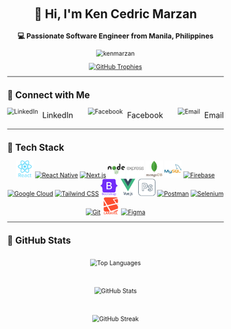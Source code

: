 <h1 align="center">👋 Hi, I'm Ken Cedric Marzan</h1>
<h3 align="center">💻 Passionate Software Engineer from Manila, Philippines</h3>

<p align="center">
  <img src="https://komarev.com/ghpvc/?username=kenmarzan&label=Profile%20views&color=0e75b6&style=flat" alt="kenmarzan" />
</p>

<p align="center">
  <a href="https://github.com/ryo-ma/github-profile-trophy">
    <img src="https://github-profile-trophy.vercel.app/?username=kenmarzan&theme=tokyonight&margin-w=10&margin-h=10" alt="GitHub Trophies" />
  </a>
</p>

---

## 🔹 Connect with Me

<div  align="center" style="display: flex; justify-content: space-between; align-items: center;  width: 100%; items">

  <a href="https://www.linkedin.com/in/ken-marzan-08b044304/" target="_blank" style="display: flex; align-items: center; text-decoration: none; color: inherit;">
    <img src="https://cdn-icons-png.flaticon.com/512/174/174857.png" alt="LinkedIn" height="35" style="margin-right: 10px;" />
    <span style="font-size: 18px;">LinkedIn</span>
  </a>

  <a href="https://web.facebook.com/ken.marzan.7" target="_blank" style="display: flex; align-items: center; text-decoration: none; color: inherit;">
    <img src="https://cdn-icons-png.flaticon.com/512/124/124010.png" alt="Facebook" height="35" style="margin-right: 10px;" />
    <span style="font-size: 18px;">Facebook</span>
  </a>

  <a href="mailto:marzanken232@gmail.com" target="_blank" style="display: flex; align-items: center; text-decoration: none; color: inherit;">
    <img src="https://cdn-icons-png.flaticon.com/512/732/732200.png" alt="Email" height="35" style="margin-right: 10px;" />
    <span style="font-size: 18px;">Email</span>
  </a>

</div>


---

## 🔹 Tech Stack

<p align="center">
  <a href="https://reactjs.org/" target="_blank"><img src="https://raw.githubusercontent.com/devicons/devicon/master/icons/react/react-original-wordmark.svg" alt="React" width="40" height="40"/></a>
  <a href="https://reactnative.dev/" target="_blank"><img src="https://reactnative.dev/img/header_logo.svg" alt="React Native" width="40" height="40"/></a>
  <a href="https://nextjs.org/" target="_blank"><img src="https://cdn.worldvectorlogo.com/logos/nextjs-2.svg" alt="Next.js" width="40" height="40"/></a>
  <a href="https://nodejs.org/" target="_blank"><img src="https://raw.githubusercontent.com/devicons/devicon/master/icons/nodejs/nodejs-original-wordmark.svg" alt="Node.js" width="40" height="40"/></a>
  <a href="https://expressjs.com/" target="_blank"><img src="https://raw.githubusercontent.com/devicons/devicon/master/icons/express/express-original-wordmark.svg" alt="Express" width="40" height="40"/></a>
  <a href="https://www.mongodb.com/" target="_blank"><img src="https://raw.githubusercontent.com/devicons/devicon/master/icons/mongodb/mongodb-original-wordmark.svg" alt="MongoDB" width="40" height="40"/></a>
  <a href="https://www.mysql.com/" target="_blank"><img src="https://raw.githubusercontent.com/devicons/devicon/master/icons/mysql/mysql-original-wordmark.svg" alt="MySQL" width="40" height="40"/></a>
  <a href="https://firebase.google.com/" target="_blank"><img src="https://www.vectorlogo.zone/logos/firebase/firebase-icon.svg" alt="Firebase" width="40" height="40"/></a>
  <a href="https://cloud.google.com/" target="_blank"><img src="https://www.vectorlogo.zone/logos/google_cloud/google_cloud-icon.svg" alt="Google Cloud" width="40" height="40"/></a>
  <a href="https://tailwindcss.com/" target="_blank"><img src="https://www.vectorlogo.zone/logos/tailwindcss/tailwindcss-icon.svg" alt="Tailwind CSS" width="40" height="40"/></a>
  <a href="https://getbootstrap.com/" target="_blank"><img src="https://raw.githubusercontent.com/devicons/devicon/master/icons/bootstrap/bootstrap-plain-wordmark.svg" alt="Bootstrap" width="40" height="40"/></a>
  <a href="https://vuejs.org/" target="_blank"><img src="https://raw.githubusercontent.com/devicons/devicon/master/icons/vuejs/vuejs-original-wordmark.svg" alt="Vue.js" width="40" height="40"/></a>
  <a href="https://www.photoshop.com/" target="_blank"><img src="https://raw.githubusercontent.com/devicons/devicon/master/icons/photoshop/photoshop-line.svg" alt="Photoshop" width="40" height="40"/></a>
  <a href="https://postman.com/" target="_blank"><img src="https://www.vectorlogo.zone/logos/getpostman/getpostman-icon.svg" alt="Postman" width="40" height="40"/></a>
  <a href="https://www.selenium.dev/" target="_blank"><img src="https://raw.githubusercontent.com/detain/svg-logos/master/svg/selenium-logo.svg" alt="Selenium" width="40" height="40"/></a>
  <a href="https://git-scm.com/" target="_blank"><img src="https://www.vectorlogo.zone/logos/git-scm/git-scm-icon.svg" alt="Git" width="40" height="40"/></a>
  <a href="https://laravel.com/" target="_blank"><img src="https://raw.githubusercontent.com/devicons/devicon/master/icons/laravel/laravel-plain-wordmark.svg" alt="Laravel" width="40" height="40"/></a>
  <a href="https://www.figma.com/" target="_blank"><img src="https://www.vectorlogo.zone/logos/figma/figma-icon.svg" alt="Figma" width="40" height="40"/></a>
</p>

---

## 🔹 GitHub Stats

<div align="center" style="display: flex; flex-direction: column; width: 100%; gap: 20px;">

  <img 
    src="https://github-readme-stats.vercel.app/api/top-langs?username=kenmarzan&show_icons=true&locale=en&layout=compact&theme=tokyonight" 
    alt="Top Languages"
    style="width: 100%; max-width: 900px;"
  />

  <img 
    src="https://github-readme-stats.vercel.app/api?username=kenmarzan&show_icons=true&locale=en&theme=tokyonight" 
    alt="GitHub Stats"
    style="width: 100%; max-width: 900px;"
  />

  <img 
    src="https://github-readme-streak-stats.herokuapp.com/?user=kenmarzan&theme=tokyonight" 
    alt="GitHub Streak"
    style="width: 100%; max-width: 900px;"
  />

</div>


